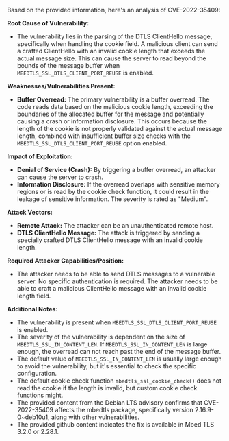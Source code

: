 Based on the provided information, here's an analysis of CVE-2022-35409:

**Root Cause of Vulnerability:**
- The vulnerability lies in the parsing of the DTLS ClientHello message, specifically when handling the cookie field. A malicious client can send a crafted ClientHello with an invalid cookie length that exceeds the actual message size. This can cause the server to read beyond the bounds of the message buffer when `MBEDTLS_SSL_DTLS_CLIENT_PORT_REUSE` is enabled.

**Weaknesses/Vulnerabilities Present:**
- **Buffer Overread:** The primary vulnerability is a buffer overread. The code reads data based on the malicious cookie length, exceeding the boundaries of the allocated buffer for the message and potentially causing a crash or information disclosure. This occurs because the length of the cookie is not properly validated against the actual message length, combined with insufficient buffer size checks with the `MBEDTLS_SSL_DTLS_CLIENT_PORT_REUSE` option enabled.

**Impact of Exploitation:**
- **Denial of Service (Crash):** By triggering a buffer overread, an attacker can cause the server to crash.
- **Information Disclosure:**  If the overread overlaps with sensitive memory regions or is read by the cookie check function, it could result in the leakage of sensitive information. The severity is rated as "Medium".

**Attack Vectors:**
- **Remote Attack:** The attacker can be an unauthenticated remote host.
- **DTLS ClientHello Message:** The attack is triggered by sending a specially crafted DTLS ClientHello message with an invalid cookie length.

**Required Attacker Capabilities/Position:**
- The attacker needs to be able to send DTLS messages to a vulnerable server. No specific authentication is required. The attacker needs to be able to craft a malicious ClientHello message with an invalid cookie length field.

**Additional Notes:**
- The vulnerability is present when `MBEDTLS_SSL_DTLS_CLIENT_PORT_REUSE` is enabled.
- The severity of the vulnerability is dependent on the size of `MBEDTLS_SSL_IN_CONTENT_LEN`.  If `MBEDTLS_SSL_IN_CONTENT_LEN` is large enough, the overread can not reach past the end of the message buffer.
- The default value of `MBEDTLS_SSL_IN_CONTENT_LEN` is usually large enough to avoid the vulnerability, but it's essential to check the specific configuration.
- The default cookie check function `mbedtls_ssl_cookie_check()` does not read the cookie if the length is invalid, but custom cookie check functions might.
- The provided content from the Debian LTS advisory confirms that CVE-2022-35409 affects the mbedtls package, specifically version 2.16.9-0~deb10u1, along with other vulnerabilities.
- The provided github content indicates the fix is available in Mbed TLS 3.2.0 or 2.28.1.